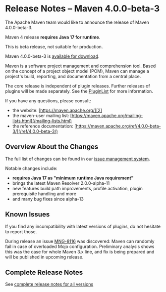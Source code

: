 <!--
Licensed to the Apache Software Foundation (ASF) under one
or more contributor license agreements.  See the NOTICE file
distributed with this work for additional information
regarding copyright ownership.  The ASF licenses this file
to you under the Apache License, Version 2.0 (the
"License"); you may not use this file except in compliance
with the License.  You may obtain a copy of the License at

http://www.apache.org/licenses/LICENSE-2.0

Unless required by applicable law or agreed to in writing,
software distributed under the License is distributed on an
"AS IS" BASIS, WITHOUT WARRANTIES OR CONDITIONS OF ANY
KIND, either express or implied.  See the License for the
specific language governing permissions and limitations
under the License.

NOTE: For help with the syntax of this file, see:
http://maven.apache.org/doxia/modules/index.html#Markdown
-->

# Release Notes &#x2013; Maven 4.0.0-beta-3

The Apache Maven team would like to announce the release of Maven 4.0.0-beta-3.

Maven 4 release **requires Java 17 for runtime**.

This is beta release, not suitable for production.

Maven 4.0.0-beta-3 is [available for download][0].

Maven is a software project management and comprehension tool. Based on the concept of a project object model (POM), Maven can manage a project's build, reporting, and documentation from a central place.

The core release is independent of plugin releases. Further releases of plugins will be made separately. See the [PluginList][1] for more information.

If you have any questions, please consult:

- the website: [https://maven.apache.org/][2]
- the maven-user mailing list: [https://maven.apache.org/mailing-lists.html](/mailing-lists.html)
- the reference documentation: [https://maven.apache.org/ref/4.0.0-beta-3/](/ref/4.0.0-beta-3/)

## Overview About the Changes

The full list of changes can be found in our [issue management system][4].

Notable changes include:
* **requires Java 17 as "minimum runtime Java requirement"**
* brings the latest Maven Resolver 2.0.0-alpha-11
* new features build path improvements, profile activation, plugin prerequisite handling and more
* and many bug fixes since alpha-13

## Known Issues

If you find any incompatibility with latest versions of plugins, do not hesitate to report those.

During release an issue [MNG-8116](https://issues.apache.org/jira/browse/MNG-8116) was discovered: Maven can randomly fail in case of overloaded Mojo configuration. Preliminary analysis shows this was the case
for whole Maven 3.x line, and fix is being prepared and will be published in upcoming release.

## Complete Release Notes

See [complete release notes for all versions][5]

[0]: https://dlcdn.apache.org/maven/maven-4/4.0.0-beta-3/
[1]: ../../plugins/index.html
[2]: https://maven.apache.org/
[4]: https://issues.apache.org/jira/secure/ReleaseNote.jspa?projectId=12316922&version=12354634
[5]: ../../docs/history.html

